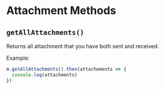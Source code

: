 # Attachment Methods

## `getAllAttachments()`

Returns all attachment that you have both sent and received.

Example:

```js
m.getAllAttachments().then(attachements => {
  console.log(attachments)
})
```
